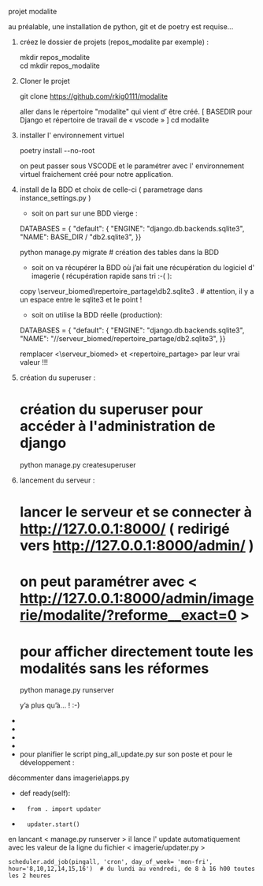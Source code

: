 projet modalite

au préalable, une installation de python, git et de poetry est requise...

1.  créez le dossier de projets (repos_modalite par exemple) :

    mkdir repos_modalite  
    cd mkdir repos_modalite

2.  Cloner le projet

    git clone https://github.com/rkig0111/modalite

    aller dans le répertoire "modalite" qui vient d’ être créé. [ BASEDIR pour Django et répertoire de travail de « vscode » ]
    cd modalite

3.  installer l' environnement virtuel

    poetry install --no-root

    on peut passer sous VSCODE et le paramétrer avec l' environnement virtuel fraichement créé pour notre application.

4.  install de la BDD et choix de celle-ci ( parametrage dans instance_settings.py )

    - soit on part sur une BDD vierge :

    DATABASES = {
    "default": {
    "ENGINE": "django.db.backends.sqlite3",
    "NAME": BASE_DIR / "db2.sqlite3",
    }}

    python manage.py migrate # création des tables dans la BDD

    - soit on va récupérer la BDD où j’ai fait une récupération du logiciel d' imagerie ( récupération rapide sans tri :-( ):

    copy \\serveur_biomed\repertoire_partage\db2.sqlite3 . # attention, il y a un espace entre le sqlite3 et le point !

    - soit on utilise la BDD réelle (production):

    DATABASES = {
    "default": {
    "ENGINE": "django.db.backends.sqlite3",
    "NAME": "//serveur_biomed/repertoire_partage/db2.sqlite3",
    }}

    remplacer <\\serveur_biomed> et <repertoire_partage> par leur vrai valeur !!!

5.  création du superuser :

    # création du superuser pour accéder à l'administration de django

    python manage.py createsuperuser

6.  lancement du serveur :

    # lancer le serveur et se connecter à http://127.0.0.1:8000/ ( redirigé vers http://127.0.0.1:8000/admin/ )

    # on peut paramétrer avec < http://127.0.0.1:8000/admin/imagerie/modalite/?reforme__exact=0 >

    # pour afficher directement toute les modalités sans les réformes

    python manage.py runserver

    y’a plus qu’à… ! :-)

-
-
-
-
- pour planifier le script ping_all_update.py sur son poste et pour le développement :

décommenter dans imagerie\apps.py

- def ready(self):
-       from . import updater
-       updater.start()

en lancant < manage.py runserver > il lance l' update automatiquement avec les valeur de la ligne du fichier < imagerie/updater.py >

    scheduler.add_job(pingall, 'cron', day_of_week= 'mon-fri', hour='8,10,12,14,15,16')  # du lundi au vendredi, de 8 à 16 h00 toutes les 2 heures
